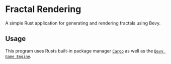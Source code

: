 # Fractal Rendering

A simple Rust application for generating and rendering fractals using Bevy.

## Usage

This program uses Rusts built-in package manager
[`Cargo`](https://doc.rust-lang.org/cargo/) as well as the
[`Bevy Game Engine`](https://bevyengine.org/).
